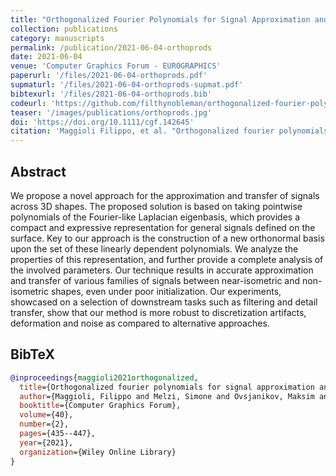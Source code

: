 ```yaml
---
title: "Orthogonalized Fourier Polynomials for Signal Approximation and Transfer"
collection: publications
category: manuscripts
permalink: /publication/2021-06-04-orthoprods
date: 2021-06-04
venue: 'Computer Graphics Forum - EUROGRAPHICS'
paperurl: '/files/2021-06-04-orthoprods.pdf'
supmaturl: '/files/2021-06-04-orthoprods-supmat.pdf'
bibtexurl: '/files/2021-06-04-orthoprods.bib'
codeurl: 'https://github.com/filthynobleman/orthogonalized-fourier-polynomial'
teaser: '/images/publications/orthoprods.jpg'
doi: 'https://doi.org/10.1111/cgf.142645'
citation: 'Maggioli Filippo, et al. "Orthogonalized fourier polynomials for signal approximation and transfer." <i>Computer Graphics Forum</i>. Vol. 40. No. 2. 2021.'
---
```


## Abstract
We propose a novel approach for the approximation and transfer of signals across 3D shapes. The proposed solution is based on taking pointwise polynomials of the Fourier-like Laplacian eigenbasis, which provides a compact and expressive representation for general signals defined on the surface. Key to our approach is the construction of a new orthonormal basis upon the set of these linearly dependent polynomials. We analyze the properties of this representation, and further provide a complete analysis of the involved parameters. Our technique results in accurate approximation and transfer of various families of signals between near-isometric and non-isometric shapes, even under poor initialization. Our experiments, showcased on a selection of downstream tasks such as filtering and detail transfer, show that our method is more robust to discretization artifacts, deformation and noise as compared to alternative approaches.


## BibTeX
```bibtex
@inproceedings{maggioli2021orthogonalized,
  title={Orthogonalized fourier polynomials for signal approximation and transfer},
  author={Maggioli, Filippo and Melzi, Simone and Ovsjanikov, Maksim and Bronstein, Michael M and Rodol{\`a}, Emanuele},
  booktitle={Computer Graphics Forum},
  volume={40},
  number={2},
  pages={435--447},
  year={2021},
  organization={Wiley Online Library}
}
```